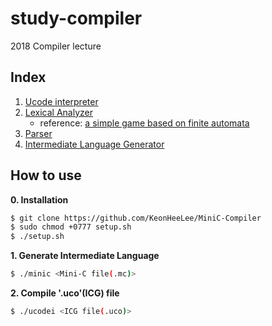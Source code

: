 # study-compiler

2018 Compiler lecture

## Index

1. [Ucode interpreter](./src/ucode)
2. [Lexical Analyzer](./src/lex)
   - reference: [a simple game based on finite automata](https://github.com/KeonHeeLee/simple-pocket-mon-game)
3. [Parser](./src/parser)
4. [Intermediate Language Generator](./src/icg)


## How to use

**0. Installation**

```bash
$ git clone https://github.com/KeonHeeLee/MiniC-Compiler
$ sudo chmod +0777 setup.sh
$ ./setup.sh
```

**1. Generate Intermediate Language**

```bash
$ ./minic <Mini-C file(.mc)>
```

**2. Compile '.uco'(ICG) file**

```bash
$ ./ucodei <ICG file(.uco)>
```
